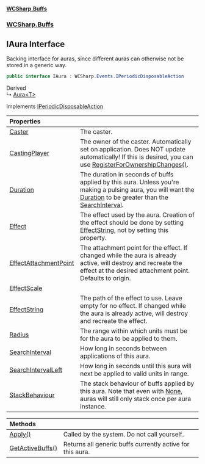 #### [WCSharp\.Buffs](README.md 'README')
### [WCSharp\.Buffs](WCSharp.Buffs.md 'WCSharp\.Buffs')

## IAura Interface

Backing interface for auras, since different auras can otherwise not be stored in a generic way\.

```csharp
public interface IAura : WCSharp.Events.IPeriodicDisposableAction
```

Derived  
&#8627; [Aura&lt;T&gt;](WCSharp.Buffs.Aura_T_.md 'WCSharp\.Buffs\.Aura\<T\>')

Implements [IPeriodicDisposableAction](../WCSharp.Events/WCSharp.Events.IPeriodicDisposableAction.md 'WCSharp\.Events\.IPeriodicDisposableAction')

| Properties | |
| :--- | :--- |
| [Caster](WCSharp.Buffs.IAura.Caster.md 'WCSharp\.Buffs\.IAura\.Caster') | The caster\. |
| [CastingPlayer](WCSharp.Buffs.IAura.CastingPlayer.md 'WCSharp\.Buffs\.IAura\.CastingPlayer') | The owner of the caster\. Automatically set on application\.   Does NOT update automatically! If this is desired, you can use [RegisterForOwnershipChanges\(\)](WCSharp.Buffs.BuffSystem.RegisterForOwnershipChanges().md 'WCSharp\.Buffs\.BuffSystem\.RegisterForOwnershipChanges\(\)'). |
| [Duration](WCSharp.Buffs.IAura.Duration.md 'WCSharp\.Buffs\.IAura\.Duration') | The duration in seconds of buffs applied by this aura\.   Unless you're making a pulsing aura, you will want the [Duration](WCSharp.Buffs.IAura.Duration.md 'WCSharp\.Buffs\.IAura\.Duration') to be greater than the [SearchInterval](WCSharp.Buffs.IAura.SearchInterval.md 'WCSharp\.Buffs\.IAura\.SearchInterval'). |
| [Effect](WCSharp.Buffs.IAura.Effect.md 'WCSharp\.Buffs\.IAura\.Effect') | The effect used by the aura\. Creation of the effect should be done by setting [EffectString](WCSharp.Buffs.IAura.EffectString.md 'WCSharp\.Buffs\.IAura\.EffectString'), not by setting this property\. |
| [EffectAttachmentPoint](WCSharp.Buffs.IAura.EffectAttachmentPoint.md 'WCSharp\.Buffs\.IAura\.EffectAttachmentPoint') | The attachment point for the effect\.   If changed while the aura is already active, will destroy and recreate the effect at the desired attachment point.  Defaults to origin. |
| [EffectScale](WCSharp.Buffs.IAura.EffectScale.md 'WCSharp\.Buffs\.IAura\.EffectScale') | |
| [EffectString](WCSharp.Buffs.IAura.EffectString.md 'WCSharp\.Buffs\.IAura\.EffectString') | The path of the effect to use\. Leave empty for no effect\.   If changed while the aura is already active, will destroy and recreate the effect. |
| [Radius](WCSharp.Buffs.IAura.Radius.md 'WCSharp\.Buffs\.IAura\.Radius') | The range within which units must be for the aura to be applied to them\. |
| [SearchInterval](WCSharp.Buffs.IAura.SearchInterval.md 'WCSharp\.Buffs\.IAura\.SearchInterval') | How long in seconds between applications of this aura\. |
| [SearchIntervalLeft](WCSharp.Buffs.IAura.SearchIntervalLeft.md 'WCSharp\.Buffs\.IAura\.SearchIntervalLeft') | How long in seconds until this aura will next be applied to valid units in range\. |
| [StackBehaviour](WCSharp.Buffs.IAura.StackBehaviour.md 'WCSharp\.Buffs\.IAura\.StackBehaviour') | The stack behaviour of buffs applied by this aura\.   Note that even with [None](WCSharp.Buffs.StackBehaviour.md#WCSharp.Buffs.StackBehaviour.None 'WCSharp\.Buffs\.StackBehaviour\.None'), auras will still only stack once per aura instance. |

| Methods | |
| :--- | :--- |
| [Apply\(\)](WCSharp.Buffs.IAura.Apply().md 'WCSharp\.Buffs\.IAura\.Apply\(\)') | Called by the system\. Do not call yourself\. |
| [GetActiveBuffs\(\)](WCSharp.Buffs.IAura.GetActiveBuffs().md 'WCSharp\.Buffs\.IAura\.GetActiveBuffs\(\)') | Returns all generic buffs currently active for this aura\. |

